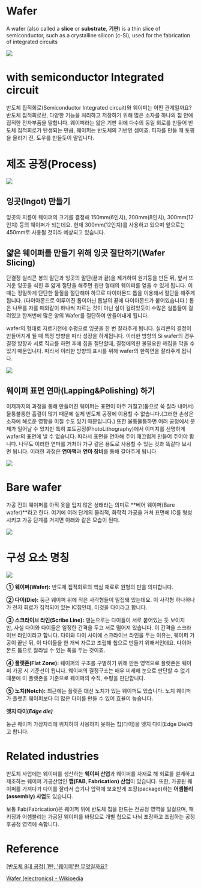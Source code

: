 # Wafer

A wafer (also called a **slice** or **substrate**, **기판**) is a thin slice of semiconductor, such as a crystalline silicon (c-Si), used for the fabrication of integrated circuits

![](images/Untitled-0a97d867-ac20-477a-85e8-5804da48256e.png)

# with semiconductor Integrated circuit

반도체 집적회로(Semiconductor Integrated circuit)와 웨이퍼는 어떤 관계일까요? 반도체 집적회로란, 다양한 기능을 처리하고 저장하기 위해 많은 소자를 하나의 칩 안에 집적한 전자부품을 말합니다. 웨이퍼라는 얇은 기판 위에 다수의 동일 회로를 만들어 반도체 집적회로가 탄생되는 만큼, 웨이퍼는 반도체의 기반인 셈이죠. 피자를 만들 때 토핑을 올리기 전, 도우를 만들듯이 말입니다.

# 제조 공정(Process)

![](images/Untitled-a63ba767-a8ff-4483-82cd-0865d81ed1c8.png)

## 잉곳(Ingot) 만들기

잉곳의 지름이 웨이퍼의 크기를 결정해 150mm(6인치), 200mm(8인치), 300mm(12인치) 등의 웨이퍼가 되는데요. 현재 300mm(12인치)를 사용하고 있으며 앞으로는 450mm로 사용될 것이라 예상되고 있습니다.

## 얇은 웨이퍼를 만들기 위해 잉곳 절단하기(Wafer Slicing)

단결정 실리콘 봉의 말단과 잉곳의 말단(끝과 끝)을 제거하여 원기둥을 만든 뒤, 앞서 뜨거운 잉곳을 식힌 후 얇게 절단을 해주면 원판 형태의 웨이퍼를 얻을 수 있게 됩니다. 이때는 정밀하게 단단한 물질을 절단해야 하므로 다이아몬드 톱을 이용해서 절단을 해주게 됩니다. (다이아몬드로 이루어진 톱이아닌 톱날의 끝에 다이아몬드가 붙어있습니다.) 톱은 나무를 자를 때와같이 하나씩 자르는 것이 아닌 실이 걸려있듯이 수많은 실톱들이 걸려있고 한꺼번에 많은 양의 Wafer를 절단하여 만들어내게 됩니다.

wafer의 형태로 자르기전에 수평으로 잉곳을 한 번 잘라주게 됩니다. 실리콘의 결정이 만들어지게 될 때 특정 방향을 따라 성장을 하게됩니다. 이러한 방향의 Si wafer의 경우 결정 방향과 서로 직교를 하면 후에 칩을 절단할때, 결정에의한 불필요한 깨짐을 막을 수 있기 때문입니다. 따라서 이러한 방향의 표시를 위해 wafer의 한쪽면을 잘라주게 됩니다.

![](images/Untitled-7c83f8b6-86a1-462b-bf02-df6b1156af4e.png)

## 웨이퍼 표면 연마(Lapping&Polishing) 하기

이제까지의 과정을 통해 만들어진 웨이퍼는 표면이 아주 거칠고(톱으로 쑥 잘라 내어서) 울퉁불퉁한 흠결이 많기 때문에 실제 반도체 공정에 이용할 수 없습니다.(그러한 손상은 소자에 해로운 영향을 미칠 수도 있기 때문입니다.) 또한 울퉁불퉁하면 여러 공정에서 문제가 일어날 수 있지만 특히 포토공정(PhotoLithography)에서 이미지를 선명하게 wafer의 표면에 낼 수 없습니다. 따라서 표면을 연마해 주어 매끄럽게 만들어 주어야 합니다. 나무도 이러한 연마를 거처야 가구 같은 용도로 사용할 수 있는 것과 똑같다 보시면 됩니다. 이러한 과정은 **연마액**과 **연마 장비**를 통해 갈아주게 됩니다

![](images/Untitled-dee092e7-73cf-4633-a47b-08bbc4dc0562.png)

# Bare wafer

가공 전의 웨이퍼를 아직 옷을 입지 않은 상태라는 의미로 **베어 웨이퍼(Bare wafer)**라고 한다. 여기에 여러 단계의 물리적, 화학적 가공을 거쳐 표면에 IC를 형성시키고 가공 단계를 거치면 아래와 같은 모습이 된다.

![](images/Untitled-c6878c64-b96c-401a-9c9c-f78dfaea839e.png)

# 구성 요소 명칭

![](images/Untitled-a676d9e7-9b1c-422e-bc53-204c3a9163a8.png)

**① 웨이퍼(Wafer):** 반도체 집적회로의 핵심 재료로 원형의 판을 의미합니다.

**② 다이(Die):** 둥근 웨이퍼 위에 작은 사각형들이 밀집돼 있는데요. 이 사각형 하나하나가 전자 회로가 집적되어 있는 IC칩인데, 이것을 다이라고 합니다.

**③ 스크라이브 라인(Scribe Line):** 맨눈으로는 다이들이 서로 붙어있는 듯 보이지만, 사실 다이와 다이들은 일정한 간격을 두고 서로 떨어져 있습니다. 이 간격을 스크라이브 라인이라고 합니다. 다이와 다이 사이에 스크라이브 라인을 두는 이유는, 웨이퍼 가공이 끝난 뒤, 이 다이들을 한 개씩 자르고 조립해 칩으로 만들기 위해서인데요. 다이아몬드 톱으로 잘라낼 수 있는 폭을 두는 것이죠.

**④ 플랫존(Flat Zone):** 웨이퍼의 구조를 구별하기 위해 만든 영역으로 플랫존은 웨이퍼 가공 시 기준선이 됩니다. 웨이퍼의 결정구조는 매우 미세해 눈으로 판단할 수 없기 때문에 이 플랫존을 기준으로 웨이퍼의 수직, 수평을 판단합니다.

**⑤ 노치(Notch):** 최근에는 플랫존 대신 노치가 있는 웨이퍼도 있습니다. 노치 웨이퍼가 플랫존 웨이퍼보다 더 많은 다이를 만들 수 있어 효율이 높습니다.

**엣지 다이(*Edge die)***

둥근 웨이퍼 가장자리에 위치하여 사용하지 못하는 칩(다이)을 엣지 다이(Edge Die)라고 합니다.

# Related industries

반도체 사업에는 웨이퍼를 생산하는 **웨이퍼 산업**과 웨이퍼를 자재로 해 회로를 설계하고 제조하는 웨이퍼 가공산업인 **팹(FAB, Fabrication) 산업**이 있습니다. 또한, 가공된 웨이퍼를 가져다가 다이를 잘라서 습기나 압력에 보호받게 포장(package)하는 **어셈블리(assembly) 사업**도 있습니다.

보통 Fab(Fabrication)은 웨이퍼 위에 반도체 칩을 만드는 전공정 영역을 일컬으며, 패키징과 어셈블리는 가공된 웨이퍼를 바탕으로 개별 칩으로 나눠 포장하고 조립하는 공정 후공정 영역에 속합니다.

# Reference

[[반도체 8대 공정] 1탄, '웨이퍼'란 무엇일까요?](https://www.samsungsemiconstory.com/1458)

[Wafer (electronics) - Wikipedia](https://en.wikipedia.org/wiki/Wafer_(electronics))